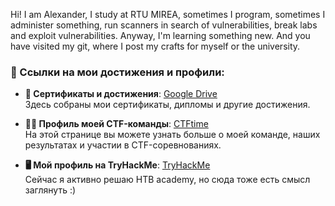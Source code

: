 Hi! I am Alexander, I study at RTU MIREA, sometimes I program, sometimes I administer something, run scanners in search of vulnerabilities, break labs and exploit vulnerabilities. Anyway, I'm learning something new. And you have visited my git, where I post my crafts for myself or the university.
### 🔗 Ссылки на мои достижения и профили:

- **📁 Сертификаты и достижения**: [Google Drive](https://drive.google.com/drive/folders/1MV3aJuDbPSVifLxw-uFxHAtaBS8GihJq)  
  Здесь собраны мои сертификаты, дипломы и другие достижения.

- **🏴‍☠️ Профиль моей CTF-команды**: [CTFtime](https://ctftime.org/team/281722)  
  На этой странице вы можете узнать больше о моей команде, наших результатах и участии в CTF-соревнованиях.

- **🖥️ Мой профиль на TryHackMe**: [TryHackMe](https://tryhackme.com/r/p/MN3STRASHN0)  
    Сейчас я активно решаю HTB academy, но сюда тоже есть смысл заглянуть :)
